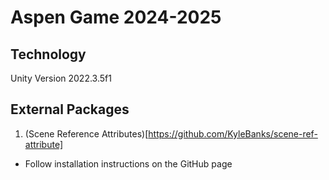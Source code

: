 # Aspen Game 2024-2025

## Technology
Unity Version 2022.3.5f1

## External Packages
1. (Scene Reference Attributes)[https://github.com/KyleBanks/scene-ref-attribute]
- Follow installation instructions on the GitHub page

